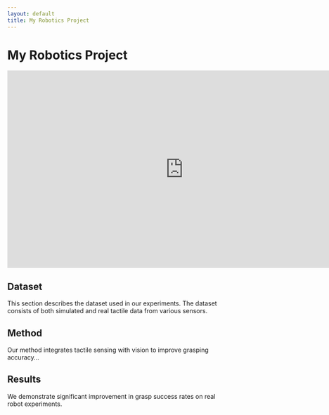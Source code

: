 ```yaml
---
layout: default
title: My Robotics Project
---
```


# My Robotics Project

<!-- Embed a YouTube video -->
<iframe width="800" height="450" src="https://www.youtube.com/embed/VIDEO_ID" frameborder="0" allowfullscreen></iframe>

## Dataset

This section describes the dataset used in our experiments. The dataset consists of both simulated and real tactile data from various sensors.

## Method

Our method integrates tactile sensing with vision to improve grasping accuracy...

## Results

We demonstrate significant improvement in grasp success rates on real robot experiments.
